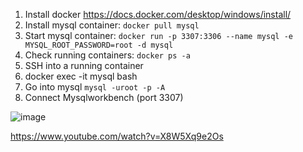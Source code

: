 1. Install docker https://docs.docker.com/desktop/windows/install/
2. Install mysql container: ``docker pull mysql``
3. Start mysql container: ``docker run -p 3307:3306 --name mysql -e MYSQL_ROOT_PASSWORD=root -d mysql``
4. Check running containers: ``docker ps -a``
5. SSH into a running container
6. docker exec -it mysql bash
7. Go into mysql ``mysql -uroot -p -A``
8. Connect Mysqlworkbench (port 3307)

![image](https://user-images.githubusercontent.com/34885915/132124977-aab1fa26-18df-402e-87bb-4f2dee4c6779.png)

https://www.youtube.com/watch?v=X8W5Xq9e2Os
